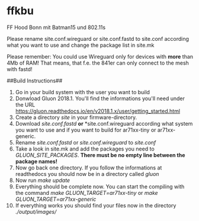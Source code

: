 # ffkbu
FF Hood Bonn mit Batman15 und 802.11s


Please rename site.conf.wireguard or site.conf.fastd to site.conf according what you want to use and change the package list in site.mk

Please remember:
You could use Wireguard only for devices with __more__ than 4Mb of RAM! That means, that f.e. the 841er can only connect to the mesh with fastd!


##Build Instructions##

1. Go in your build system with the user you want to build
2. Donwload Gluon 2018.1. You'll find the informations you'll need under the URL https://gluon.readthedocs.io/en/v2018.1.x/user/getting_started.html
3. Create a directory *site* in your firmware-directory.
1. Download *site.conf.fastd* __or__ *site.conf.wireguard according what system you want to use and if you want to build for ar71xx-tiny or ar71xx-generic. 
2. Rename *site.conf.fastd* or *site.conf.wireguard* to *site.conf*
3. Take a look in site.mk and add the packages you need to *GLUON_SITE_PACKAGES*. __There must be no empty line between the package names!__
4. Now go back one directory. If you follow the informations at readthedocs you should now be in a directory called *gluon*
5. Now run *make update*
6. Everything should be complete now. You can start the compiling with the command *make GLUON_TARGET=ar71xx-tiny* or *make GLUON_TARGET=ar71xx-generic*
7. If everything works you should find your files now in the directory *./output/images/*
